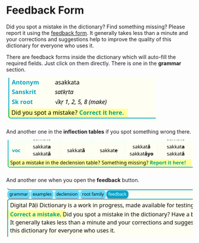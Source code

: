 # Feedback Form

Did you spot a mistake in the dictionary? Find something missing? Please report it using the [feedback form](https://docs.google.com/forms/d/e/1FAIpQLSf9boBe7k5tCwq7LdWgBHHGIPVc4ROO5yjVDo1X5LDAxkmGWQ/viewform?usp=pp_url&entry.1433863141=digitalpalidictionary.github.io). It generally takes less than a minute and your corrections and suggestions help to improve the quality of this dictionary for everyone who uses it.

There are feedback forms inside the dictionary which will auto-fill the required fields. Just click on them directly. There is one in the **grammar** section.

![image](pics/feedback/grammar.png)

And another one in the **inflection tables** if you spot something wrong there. 

![image](pics/feedback/inflection.png)

And another one when you open the **feedback** button.

![image](pics/feedback/feedback.png)

